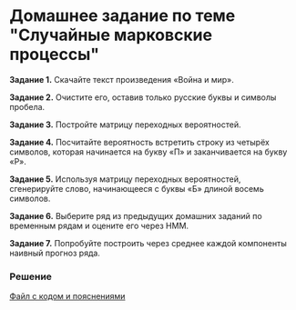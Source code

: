 # Домашнее задание по теме "Случайные марковские процессы"

__Задание 1.__ Скачайте текст произведения «Война и мир».

__Задание 2.__ Очистите его, оставив только русские буквы и символы пробела.

__Задание 3.__ Постройте матрицу переходных вероятностей.

__Задание 4.__ Посчитайте вероятность встретить строку из четырёх символов, которая начинается на букву «П» и заканчивается на букву «Р».

__Задание 5.__ Используя матрицу переходных вероятностей, сгенерируйте слово, начинающееся с буквы «Б» длиной восемь символов.

__Задание 6.__ Выберите ряд из предыдущих домашних заданий по временным рядам и оцените его через HMM.

__Задание 7.__ Попробуйте построить через среднее каждой компоненты наивный прогноз ряда.

### Решение
[Файл с кодом и пояснениями](/Projects/05_Time_series/05_Singular_spectrum_analysis/Solution.ipynb)

